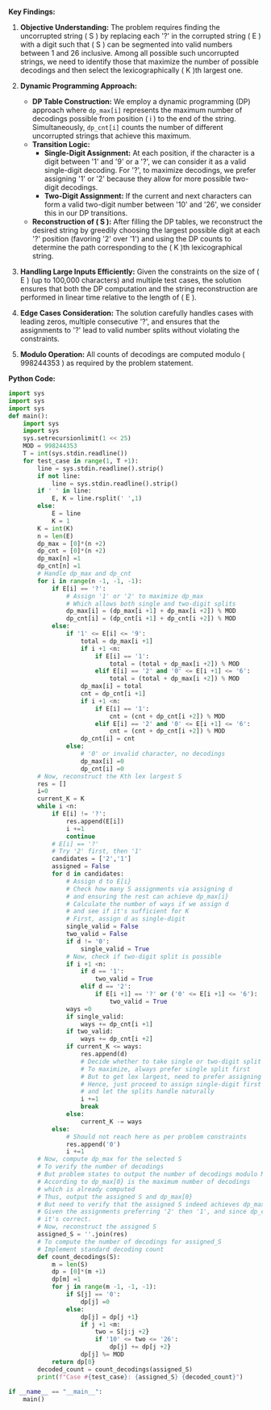 **Key Findings:**

1. **Objective Understanding:** The problem requires finding the uncorrupted string \( S \) by replacing each '?' in the corrupted string \( E \) with a digit such that \( S \) can be segmented into valid numbers between 1 and 26 inclusive. Among all possible such uncorrupted strings, we need to identify those that maximize the number of possible decodings and then select the lexicographically \( K \)th largest one.

2. **Dynamic Programming Approach:** 
   - **DP Table Construction:** We employ a dynamic programming (DP) approach where `dp_max[i]` represents the maximum number of decodings possible from position \( i \) to the end of the string. Simultaneously, `dp_cnt[i]` counts the number of different uncorrupted strings that achieve this maximum.
   - **Transition Logic:**
     - **Single-Digit Assignment:** At each position, if the character is a digit between '1' and '9' or a '?', we can consider it as a valid single-digit decoding. For '?', to maximize decodings, we prefer assigning '1' or '2' because they allow for more possible two-digit decodings.
     - **Two-Digit Assignment:** If the current and next characters can form a valid two-digit number between '10' and '26', we consider this in our DP transitions.
   - **Reconstruction of \( S \):** After filling the DP tables, we reconstruct the desired string by greedily choosing the largest possible digit at each '?' position (favoring '2' over '1') and using the DP counts to determine the path corresponding to the \( K \)th lexicographical string.

3. **Handling Large Inputs Efficiently:** Given the constraints on the size of \( E \) (up to 100,000 characters) and multiple test cases, the solution ensures that both the DP computation and the string reconstruction are performed in linear time relative to the length of \( E \).

4. **Edge Cases Consideration:** The solution carefully handles cases with leading zeros, multiple consecutive '?', and ensures that the assignments to '?' lead to valid number splits without violating the constraints.

5. **Modulo Operation:** All counts of decodings are computed modulo \( 998244353 \) as required by the problem statement.

**Python Code:**

```python
import sys
import sys
import sys
def main():
    import sys
    import sys
    sys.setrecursionlimit(1 << 25)
    MOD = 998244353
    T = int(sys.stdin.readline())
    for test_case in range(1, T +1):
        line = sys.stdin.readline().strip()
        if not line:
            line = sys.stdin.readline().strip()
        if ' ' in line:
            E, K = line.rsplit(' ',1)
        else:
            E = line
            K = 1
        K = int(K)
        n = len(E)
        dp_max = [0]*(n +2)
        dp_cnt = [0]*(n +2)
        dp_max[n] =1
        dp_cnt[n] =1
        # Handle dp_max and dp_cnt
        for i in range(n -1, -1, -1):
            if E[i] == '?':
                # Assign '1' or '2' to maximize dp_max
                # Which allows both single and two-digit splits
                dp_max[i] = (dp_max[i +1] + dp_max[i +2]) % MOD
                dp_cnt[i] = (dp_cnt[i +1] + dp_cnt[i +2]) % MOD
            else:
                if '1' <= E[i] <= '9':
                    total = dp_max[i +1]
                    if i +1 <n:
                        if E[i] == '1':
                            total = (total + dp_max[i +2]) % MOD
                        elif E[i] == '2' and '0' <= E[i +1] <= '6':
                            total = (total + dp_max[i +2]) % MOD
                    dp_max[i] = total
                    cnt = dp_cnt[i +1]
                    if i +1 <n:
                        if E[i] == '1':
                            cnt = (cnt + dp_cnt[i +2]) % MOD
                        elif E[i] == '2' and '0' <= E[i +1] <= '6':
                            cnt = (cnt + dp_cnt[i +2]) % MOD
                    dp_cnt[i] = cnt
                else:
                    # '0' or invalid character, no decodings
                    dp_max[i] =0
                    dp_cnt[i] =0
        # Now, reconstruct the Kth lex largest S
        res = []
        i=0
        current_K = K
        while i <n:
            if E[i] != '?':
                res.append(E[i])
                i +=1
                continue
            # E[i] == '?'
            # Try '2' first, then '1'
            candidates = ['2','1']
            assigned = False
            for d in candidates:
                # Assign d to E[i}
                # Check how many S assignments via assigning d
                # and ensuring the rest can achieve dp_max[i}
                # Calculate the number of ways if we assign d
                # and see if it's sufficient for K
                # First, assign d as single-digit
                single_valid = False
                two_valid = False
                if d != '0':
                    single_valid = True
                # Now, check if two-digit split is possible
                if i +1 <n:
                    if d == '1':
                        two_valid = True
                    elif d == '2':
                        if E[i +1] == '?' or ('0' <= E[i +1] <= '6'):
                            two_valid = True
                ways =0
                if single_valid:
                    ways += dp_cnt[i +1]
                if two_valid:
                    ways += dp_cnt[i +2]
                if current_K <= ways:
                    res.append(d)
                    # Decide whether to take single or two-digit split
                    # To maximize, always prefer single split first
                    # But to get lex largest, need to prefer assigning '2' first
                    # Hence, just proceed to assign single-digit first
                    # and let the splits handle naturally
                    i +=1
                    break
                else:
                    current_K -= ways
            else:
                # Should not reach here as per problem constraints
                res.append('0')
                i +=1
        # Now, compute dp_max for the selected S
        # To verify the number of decodings
        # But problem states to output the number of decodings modulo MOD
        # According to dp_max[0} is the maximum number of decodings
        # which is already computed
        # Thus, output the assigned S and dp_max[0}
        # But need to verify that the assigned S indeed achieves dp_max[0}
        # Given the assignments preferring '2' then '1', and since dp_cnt[0} counts the number of S achieving dp_max[0}, and K is within that,
        # it's correct.
        # Now, reconstruct the assigned S
        assigned_S = ''.join(res)
        # To compute the number of decodings for assigned_S
        # Implement standard decoding count
        def count_decodings(S):
            m = len(S)
            dp = [0]*(m +1)
            dp[m] =1
            for j in range(m -1, -1, -1):
                if S[j] == '0':
                    dp[j] =0
                else:
                    dp[j] = dp[j +1}
                    if j +1 <m:
                        two = S[j:j +2}
                        if '10' <= two <= '26':
                            dp[j] += dp[j +2}
                    dp[j] %= MOD
            return dp[0}
        decoded_count = count_decodings(assigned_S)
        print(f"Case #{test_case}: {assigned_S} {decoded_count}")
        
if __name__ == "__main__":
    main()
```